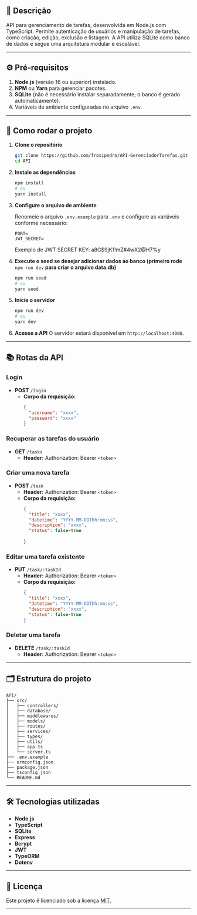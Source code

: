 ## 📌 Descrição

API para gerenciamento de tarefas, desenvolvida em Node.js com TypeScript. Permite autenticação de usuários e manipulação de tarefas, como criação, edição, exclusão e listagem. A API utiliza SQLite como banco de dados e segue uma arquitetura modular e escalável.

---

## ⚙️ Pré-requisitos

1. **Node.js** (versão 16 ou superior) instalado.
2. **NPM** ou **Yarn** para gerenciar pacotes.
3. **SQLite** (não é necessário instalar separadamente; o banco é gerado automaticamente).
4. Variáveis de ambiente configuradas no arquivo `.env`.

---

## 🚀 Como rodar o projeto

1. **Clone o repositório**
   ```bash
   git clone https://github.com/frosipedro/API-GerenciadorTarefas.git
   cd API
   ```

2. **Instale as dependências**
   ```bash
   npm install
   # ou
   yarn install
   ```

3. **Configure o arquivo de ambiente**
   
   Renomeie o arquivo `.env.example` para `.env` e configure as variáveis conforme necessário:
   ```env
   PORT=
   JWT_SECRET=
   ```

   Exemplo de JWT SECRET KEY: a8G$9jK1!mZ#4wX2@H7%y

5. **Execute o seed se desejar adicionar dados ao banco (primeiro rode** `npm run dev` **para criar o arquivo data.db)**
   ```bash
   npm run seed
   # ou
   yarn seed
   ```

6. **Inicie o servidor**
   ```bash
   npm run dev
   # ou
   yarn dev
   ```

7. **Acesse a API**
   O servidor estará disponível em `http://localhost:4000`.

---

## 📚 Rotas da API

### **Login**
- **POST** `/login`
  - **Corpo da requisição:**
    ```json
    {
      "username": "xxxx",
      "password": "xxxx"
    }
    ```

### **Recuperar as tarefas do usuário**
- **GET** `/tasks`
  - **Header:** Authorization: Bearer `<token>`

### **Criar uma nova tarefa**
- **POST** `/task`
  - **Header:** Authorization: Bearer `<token>`
  - **Corpo da requisição:**
    ```json
    {
      "title": "xxxx",
      "datetime": "YYYY-MM-DDThh:mm:ss",
      "description": "xxxx",
      "status": false-true
      
    }
    ```

### **Editar uma tarefa existente**
- **PUT** `/task/:taskId`
  - **Header:** Authorization: Bearer `<token>`
  - **Corpo da requisição:**
    ```json
    {
      "title": "xxxx",
      "datetime": "YYYY-MM-DDThh:mm:ss",
      "description": "xxxx",
      "status": false-true 
    }
    ```
    
### **Deletar uma tarefa**
- **DELETE** `/task/:taskId`
  - **Header:** Authorization: Bearer `<token>`

---

## 🗂 Estrutura do projeto

```
API/
├── src/
│   ├── controllers/
│   ├── database/
│   ├── middlewares/
│   ├── models/
│   ├── routes/
│   ├── services/
│   ├── types/
│   ├── utils/
│   ├── app.ts
│   └── server.ts
├── .env.example
├── ormconfig.json
├── package.json
├── tsconfig.json
└── README.md
```

---

## 🛠️ Tecnologias utilizadas

- **Node.js**
- **TypeScript**
- **SQLite**
- **Express**
- **Bcrypt**
- **JWT**
- **TypeORM**
- **Dotenv**

---

## 📜 Licença

Este projeto é licenciado sob a licença [MIT](LICENSE). 

---
